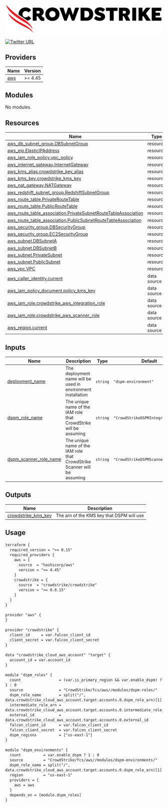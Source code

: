 <!-- BEGIN_TF_DOCS -->
![CrowdStrike DSPM environment terraform module](https://raw.githubusercontent.com/CrowdStrike/falconpy/main/docs/asset/cs-logo.png)

[![Twitter URL](https://img.shields.io/twitter/url?label=Follow%20%40CrowdStrike&style=social&url=https%3A%2F%2Ftwitter.com%2FCrowdStrike)](https://twitter.com/CrowdStrike)<br/>

## Providers

| Name | Version |
|------|---------|
| <a name="provider_aws"></a> [aws](#provider\_aws) | >= 4.45 |
## Modules

No modules.
## Resources

| Name | Type |
|------|------|
| [aws_db_subnet_group.DBSubnetGroup](https://registry.terraform.io/providers/hashicorp/aws/latest/docs/resources/db_subnet_group) | resource |
| [aws_eip.ElasticIPAddress](https://registry.terraform.io/providers/hashicorp/aws/latest/docs/resources/eip) | resource |
| [aws_iam_role_policy.vpc_policy](https://registry.terraform.io/providers/hashicorp/aws/latest/docs/resources/iam_role_policy) | resource |
| [aws_internet_gateway.InternetGateway](https://registry.terraform.io/providers/hashicorp/aws/latest/docs/resources/internet_gateway) | resource |
| [aws_kms_alias.crowdstrike_key_alias](https://registry.terraform.io/providers/hashicorp/aws/latest/docs/resources/kms_alias) | resource |
| [aws_kms_key.crowdstrike_kms_key](https://registry.terraform.io/providers/hashicorp/aws/latest/docs/resources/kms_key) | resource |
| [aws_nat_gateway.NATGateway](https://registry.terraform.io/providers/hashicorp/aws/latest/docs/resources/nat_gateway) | resource |
| [aws_redshift_subnet_group.RedshiftSubnetGroup](https://registry.terraform.io/providers/hashicorp/aws/latest/docs/resources/redshift_subnet_group) | resource |
| [aws_route_table.PrivateRouteTable](https://registry.terraform.io/providers/hashicorp/aws/latest/docs/resources/route_table) | resource |
| [aws_route_table.PublicRouteTable](https://registry.terraform.io/providers/hashicorp/aws/latest/docs/resources/route_table) | resource |
| [aws_route_table_association.PrivateSubnetRouteTableAssociation](https://registry.terraform.io/providers/hashicorp/aws/latest/docs/resources/route_table_association) | resource |
| [aws_route_table_association.PublicSubnetRouteTableAssociation](https://registry.terraform.io/providers/hashicorp/aws/latest/docs/resources/route_table_association) | resource |
| [aws_security_group.DBSecurityGroup](https://registry.terraform.io/providers/hashicorp/aws/latest/docs/resources/security_group) | resource |
| [aws_security_group.EC2SecurityGroup](https://registry.terraform.io/providers/hashicorp/aws/latest/docs/resources/security_group) | resource |
| [aws_subnet.DBSubnetA](https://registry.terraform.io/providers/hashicorp/aws/latest/docs/resources/subnet) | resource |
| [aws_subnet.DBSubnetB](https://registry.terraform.io/providers/hashicorp/aws/latest/docs/resources/subnet) | resource |
| [aws_subnet.PrivateSubnet](https://registry.terraform.io/providers/hashicorp/aws/latest/docs/resources/subnet) | resource |
| [aws_subnet.PublicSubnet](https://registry.terraform.io/providers/hashicorp/aws/latest/docs/resources/subnet) | resource |
| [aws_vpc.VPC](https://registry.terraform.io/providers/hashicorp/aws/latest/docs/resources/vpc) | resource |
| [aws_caller_identity.current](https://registry.terraform.io/providers/hashicorp/aws/latest/docs/data-sources/caller_identity) | data source |
| [aws_iam_policy_document.policy_kms_key](https://registry.terraform.io/providers/hashicorp/aws/latest/docs/data-sources/iam_policy_document) | data source |
| [aws_iam_role.crowdstrike_aws_integration_role](https://registry.terraform.io/providers/hashicorp/aws/latest/docs/data-sources/iam_role) | data source |
| [aws_iam_role.crowdstrike_aws_scanner_role](https://registry.terraform.io/providers/hashicorp/aws/latest/docs/data-sources/iam_role) | data source |
| [aws_region.current](https://registry.terraform.io/providers/hashicorp/aws/latest/docs/data-sources/region) | data source |
## Inputs

| Name | Description | Type | Default | Required |
|------|-------------|------|---------|:--------:|
| <a name="input_deployment_name"></a> [deployment\_name](#input\_deployment\_name) | The deployment name will be used in environment installation | `string` | `"dspm-environment"` | no |
| <a name="input_dspm_role_name"></a> [dspm\_role\_name](#input\_dspm\_role\_name) | The unique name of the IAM role that CrowdStrike will be assuming | `string` | `"CrowdStrikeDSPMIntegrationRole"` | no |
| <a name="input_dspm_scanner_role_name"></a> [dspm\_scanner\_role\_name](#input\_dspm\_scanner\_role\_name) | The unique name of the IAM role that CrowdStrike Scanner will be assuming | `string` | `"CrowdStrikeDSPMScannerRole"` | no |
## Outputs

| Name | Description |
|------|-------------|
| <a name="output_crowdstrike_kms_key"></a> [crowdstrike\_kms\_key](#output\_crowdstrike\_kms\_key) | The arn of the KMS key that DSPM will use |

## Usage

```hcl
terraform {
  required_version = ">= 0.15"
  required_providers {
    aws = {
      source  = "hashicorp/aws"
      version = ">= 4.45"
    }
    crowdstrike = {
      source  = "crowdstrike/crowdstrike"
      version = ">= 0.0.15"
    }
  }
}

provider "aws" {
}

provider "crowdstrike" {
  client_id     = var.falcon_client_id
  client_secret = var.falcon_client_secret
}

data "crowdstrike_cloud_aws_account" "target" {
  account_id = var.account_id
}

module "dspm_roles" {
  count                 = (var.is_primary_region && var.enable_dspm) ? 1 : 0
  source                = "CrowdStrike/fcs/aws//modules/dspm-roles/"
  dspm_role_name        = split("/", data.crowdstrike_cloud_aws_account.target.accounts.0.dspm_role_arn)[1]
  intermediate_role_arn = data.crowdstrike_cloud_aws_account.target.accounts.0.intermediate_role_arn
  external_id           = data.crowdstrike_cloud_aws_account.target.accounts.0.external_id
  falcon_client_id      = var.falcon_client_id
  falcon_client_secret  = var.falcon_client_secret
  dspm_regions          = ["us-east-1"]
}

module "dspm_environments" {
  count          = var.enable_dspm ? 1 : 0
  source         = "CrowdStrike/fcs/aws//modules/dspm-environments/"
  dspm_role_name = split("/", data.crowdstrike_cloud_aws_account.target.accounts.0.dspm_role_arn)[1]
  region         = "us-east-1"
  providers = {
    aws = aws
  }
  depends_on = [module.dspm_roles]
}

```
<!-- END_TF_DOCS -->